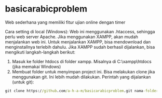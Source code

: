 # basicarabicproblem
Web sederhana yang memiliki fitur ujian online dengan timer

Cara setting di local (Windows):
Web ini menggunakan .htaccess, sehingga perlu web server Apache. Jika menggunakan XAMPP, akan mudah menjalankan web ini. Untuk menjalankan XAMPP, bisa mendownload dan menginstallnya terlebih dahulu. Jika XAMPP sudah berhasil dijalankan, bisa mengikuti langkah-langkah berikut:
1. Masuk ke folder htdocs di folder xampp.
Misalnya di C:\xampp\htdocs (jika memakai Windows)
2. Membuat folder untuk menyimpan project ini. Bisa melakukan clone jika menggunakan git. Ini lebih mudah dilakukan.
Perintah yang dijalankan (untuk git):
```cmd
git clone https://github.com/a-h-a-m/basicarabicproblem.git nama-folder
